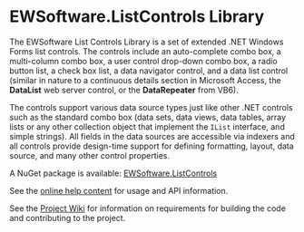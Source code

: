 # EWSoftware.ListControls Library
The EWSoftware List Controls Library is a set of extended .NET Windows Forms list controls.  The controls
include an auto-complete combo box, a multi-column combo box, a user control drop-down combo box, a radio button
list, a check box list, a data navigator control, and a data list control (similar in nature to a continuous
details section in Microsoft Access, the **DataList** web server control, or the **DataRepeater** from VB6).

The controls support various data source types just like other .NET controls such as the standard combo box
(data sets, data views, data tables, array lists or any other collection object that implement the `IList`
interface, and simple strings).  All fields in the data sources are accessible via indexers and all controls
provide design-time support for defining formatting, layout, data source, and many other control properties.

A NuGet package is available: [EWSoftware.ListControls](http://www.nuget.org/packages/EWSoftware.ListControls)

See the [online help content](http://EWSoftware.github.io/ListControls/index.html) for usage and API information.

See the [Project Wiki](https://github.com/EWSoftware/ListControls/wiki) for information on requirements for
building the code and contributing to the project.
